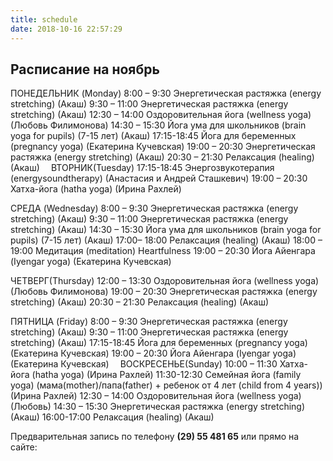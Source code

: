 ```yaml
---
title: schedule
date: 2018-10-16 22:57:29
---
```

## Расписание на ноябрь

ПОНЕДЕЛЬНИК (Monday)
8:00 – 9:30 Энергетическая растяжка (energy stretching) (Акаш)
9:30 – 11:00 Энергетическая растяжка (energy stretching) (Акаш)
12:30 – 14:00 Оздоровительная йога (wellness yoga) (Любовь Филимонова)
14:30 – 15:30 Йога ума для школьников (brain yoga for pupils) (7-15 лет) (Акаш)
17:15-18:45 Йога для беременных (pregnancy yoga) (Екатерина Кучевская)
19:00 – 20:30 Энергетическая растяжка (energy stretching) (Акаш)
20:30 – 21:30 Релаксация (healing) (Акаш)
⠀
ВТОРНИК(Tuesday)
17:15-18:45 Энергозвукотерапия (energysoundtherapy) (Анастасия и Андрей Сташкевич)
19:00 – 20:30 Хатха-йога (hatha yoga) (Ирина Рахлей) ⠀

СРЕДА (Wednesday)
8:00 – 9:30 Энергетическая растяжка (energy stretching) (Акаш)
9:30 – 11:00 Энергетическая растяжка (energy stretching) (Акаш)
14:30 – 15:30 Йога ума для школьников (brain yoga for pupils) (7-15 лет) (Акаш)
17:00– 18:00 Релаксация (healing) (Акаш)
18:00 – 19:00 Медитация (meditation) Heartfulness
19:00 – 20:30 Йога Айенгара (Iyengar yoga) (Екатерина Кучевская)

ЧЕТВЕРГ(Thursday)
12:00 – 13:30 Оздоровительная йога (wellness yoga) (Любовь Филимонова)
19:00 – 20:30 Энергетическая растяжка (energy stretching) (Акаш)
20:30 – 21:30 Релаксация (healing) (Акаш)

ПЯТНИЦА (Friday)
8:00 – 9:30 Энергетическая растяжка (energy stretching) (Акаш)
9:30 – 11:00 Энергетическая растяжка (energy stretching) (Акаш)
17:15-18:45 Йога для беременных (pregnancy yoga) (Екатерина Кучевская)
19:00 – 20:30 Йога Айенгара (Iyengar yoga) (Екатерина Кучевская)
⠀
ВОСКРЕСЕНЬЕ(Sunday)
10:00 – 11:30 Хатха-йога (hatha yoga) (Ирина Рахлей)
11:30-12:30 Семейная йога (family yoga) (мама(mother)/папа(father) + ребенок от 4 лет (child from 4 years)) (Ирина Рахлей)
12:30 – 14:00 Оздоровительная йога (wellness yoga) (Любовь)
14:30 – 15:30 Энергетическая растяжка (energy stretching) (Акаш)
16:00-17:00 Релаксация (healing) (Акаш)

Предварительная запись по телефону **(29) 55 481 65**
или прямо на сайте: